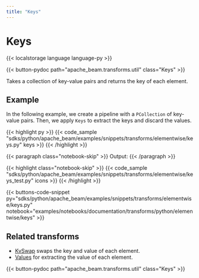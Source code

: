```yaml
---
title: "Keys"
---
```

<!--
Licensed under the Apache License, Version 2.0 (the "License");
you may not use this file except in compliance with the License.
You may obtain a copy of the License at

http://www.apache.org/licenses/LICENSE-2.0

Unless required by applicable law or agreed to in writing, software
distributed under the License is distributed on an "AS IS" BASIS,
WITHOUT WARRANTIES OR CONDITIONS OF ANY KIND, either express or implied.
See the License for the specific language governing permissions and
limitations under the License.
-->

# Keys

{{< localstorage language language-py >}}

{{< button-pydoc path="apache_beam.transforms.util" class="Keys" >}}

Takes a collection of key-value pairs and returns the key of each element.

## Example

In the following example, we create a pipeline with a `PCollection` of key-value pairs.
Then, we apply `Keys` to extract the keys and discard the values.

{{< highlight py >}}
{{< code_sample "sdks/python/apache_beam/examples/snippets/transforms/elementwise/keys.py" keys >}}
{{< /highlight >}}

{{< paragraph class="notebook-skip" >}}
Output:
{{< /paragraph >}}

{{< highlight class="notebook-skip" >}}
{{< code_sample "sdks/python/apache_beam/examples/snippets/transforms/elementwise/keys_test.py" icons >}}
{{< /highlight >}}

{{< buttons-code-snippet
  py="sdks/python/apache_beam/examples/snippets/transforms/elementwise/keys.py"
  notebook="examples/notebooks/documentation/transforms/python/elementwise/keys" >}}

## Related transforms

* [KvSwap](/documentation/transforms/python/elementwise/kvswap) swaps the key and value of each element.
* [Values](/documentation/transforms/python/elementwise/values) for extracting the value of each element.

{{< button-pydoc path="apache_beam.transforms.util" class="Keys" >}}
